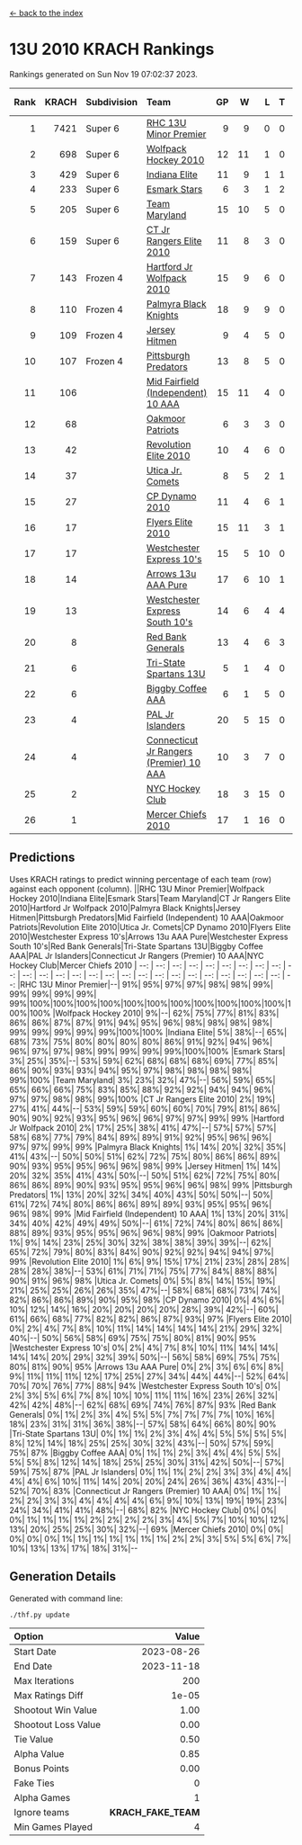 [<- back to the index](readme.md)
# 13U 2010 KRACH Rankings
Rankings generated on Sun Nov 19 07:02:37 2023.

Rank|KRACH|Subdivision|Team|GP|W|L|T|OTW|OTL|SoS|Exp Wins|Win Diff
---:|---:|:---|:---|---:|---:|---:|---:|---:|---:|---:|---:|---:
1|7421|Super 6|[RHC 13U Minor Premier](https://gamesheetstats.com/seasons/3664/teams/140959/schedule)|9|9|0|0|1|0|120|9.8|-0.0
2|698|Super 6|[Wolfpack Hockey 2010](https://gamesheetstats.com/seasons/3664/teams/140960/schedule)|12|11|1|0|0|1|71|11.9|0.0
3|429|Super 6|[Indiana Elite](https://gamesheetstats.com/seasons/3664/teams/144350/schedule)|11|9|1|1|0|0|80|10.4|0.0
4|233|Super 6|[Esmark Stars](https://gamesheetstats.com/seasons/3664/teams/140972/schedule)|6|3|1|2|0|0|162|4.9|0.0
5|205|Super 6|[Team Maryland](https://gamesheetstats.com/seasons/3664/teams/140976/schedule)|15|10|5|0|1|0|989|10.9|0.0
6|159|Super 6|[CT Jr Rangers Elite 2010](https://gamesheetstats.com/seasons/3664/teams/140955/schedule)|11|8|3|0|1|0|663|8.9|0.0
7|143|Frozen 4|[Hartford Jr Wolfpack 2010](https://gamesheetstats.com/seasons/3664/teams/140957/schedule)|15|9|6|0|0|2|1059|9.9|0.0
8|110|Frozen 4|[Palmyra Black Knights](https://gamesheetstats.com/seasons/3664/teams/140973/schedule)|18|9|9|0|0|0|931|9.9|0.0
9|109|Frozen 4|[Jersey Hitmen](https://gamesheetstats.com/seasons/3664/teams/140961/schedule)|9|4|5|0|1|1|912|4.9|0.0
10|107|Frozen 4|[Pittsburgh Predators](https://gamesheetstats.com/seasons/3664/teams/140974/schedule)|13|8|5|0|0|0|127|8.9|0.0
11|106||[Mid Fairfield (Independent) 10 AAA](https://gamesheetstats.com/seasons/3664/teams/140956/schedule)|15|11|4|0|2|0|115|11.9|0.0
12|68||[Oakmoor Patriots](https://gamesheetstats.com/seasons/3664/teams/162748/schedule)|6|3|3|0|0|0|155|3.9|0.0
13|42||[Revolution Elite 2010](https://gamesheetstats.com/seasons/3664/teams/140975/schedule)|10|4|6|0|0|0|144|4.9|0.0
14|37||[Utica Jr. Comets](https://gamesheetstats.com/seasons/3664/teams/140970/schedule)|8|5|2|1|2|0|41|6.4|0.0
15|27||[CP Dynamo 2010](https://gamesheetstats.com/seasons/3664/teams/140968/schedule)|11|4|6|1|0|1|131|5.4|0.0
16|17||[Flyers Elite 2010](https://gamesheetstats.com/seasons/3664/teams/140963/schedule)|15|11|3|1|0|0|8|12.4|0.0
17|17||[Westchester Express 10's](https://gamesheetstats.com/seasons/3664/teams/140967/schedule)|15|5|10|0|0|0|538|5.9|0.0
18|14||[Arrows 13u AAA Pure](https://gamesheetstats.com/seasons/3664/teams/140965/schedule)|17|6|10|1|0|0|128|7.4|0.0
19|13||[Westchester Express South 10's](https://gamesheetstats.com/seasons/3664/teams/140971/schedule)|14|6|4|4|0|1|23|8.9|0.0
20|8||[Red Bank Generals](https://gamesheetstats.com/seasons/3664/teams/140962/schedule)|13|4|6|3|0|1|20|6.4|0.0
21|6||[Tri-State Spartans 13U](https://gamesheetstats.com/seasons/3664/teams/144349/schedule)|5|1|4|0|1|0|103|1.9|0.0
22|6||[Biggby Coffee AAA](https://gamesheetstats.com/seasons/3664/teams/144347/schedule)|6|1|5|0|0|1|150|1.9|0.0
23|4||[PAL Jr Islanders](https://gamesheetstats.com/seasons/3664/teams/140969/schedule)|20|5|15|0|0|0|56|5.9|0.0
24|4||[Connecticut Jr Rangers (Premier) 10 AAA](https://gamesheetstats.com/seasons/3664/teams/140958/schedule)|10|3|7|0|0|0|33|3.9|0.0
25|2||[NYC Hockey Club](https://gamesheetstats.com/seasons/3664/teams/140966/schedule)|18|3|15|0|0|1|66|3.9|0.0
26|1||[Mercer Chiefs 2010](https://gamesheetstats.com/seasons/3664/teams/140964/schedule)|17|1|16|0|0|0|24|1.9|0.0

## Predictions
Uses KRACH ratings to predict winning percentage of each team (row) against each opponent (column).
||RHC 13U Minor Premier|Wolfpack Hockey 2010|Indiana Elite|Esmark Stars|Team Maryland|CT Jr Rangers Elite 2010|Hartford Jr Wolfpack 2010|Palmyra Black Knights|Jersey Hitmen|Pittsburgh Predators|Mid Fairfield (Independent) 10 AAA|Oakmoor Patriots|Revolution Elite 2010|Utica Jr. Comets|CP Dynamo 2010|Flyers Elite 2010|Westchester Express 10's|Arrows 13u AAA Pure|Westchester Express South 10's|Red Bank Generals|Tri-State Spartans 13U|Biggby Coffee AAA|PAL Jr Islanders|Connecticut Jr Rangers (Premier) 10 AAA|NYC Hockey Club|Mercer Chiefs 2010
| --: | --: | --: | --: | --: | --: | --: | --: | --: | --: | --: | --: | --: | --: | --: | --: | --: | --: | --: | --: | --: | --: | --: | --: | --: | --: | --: 
|RHC 13U Minor Premier|--| 91%| 95%| 97%| 97%| 98%| 98%| 99%| 99%| 99%| 99%| 99%| 99%|100%|100%|100%|100%|100%|100%|100%|100%|100%|100%|100%|100%|100%
|Wolfpack Hockey 2010|  9%|--| 62%| 75%| 77%| 81%| 83%| 86%| 86%| 87%| 87%| 91%| 94%| 95%| 96%| 98%| 98%| 98%| 98%| 99%| 99%| 99%| 99%| 99%|100%|100%
|Indiana Elite|  5%| 38%|--| 65%| 68%| 73%| 75%| 80%| 80%| 80%| 80%| 86%| 91%| 92%| 94%| 96%| 96%| 97%| 97%| 98%| 99%| 99%| 99%| 99%|100%|100%
|Esmark Stars|  3%| 25%| 35%|--| 53%| 59%| 62%| 68%| 68%| 68%| 69%| 77%| 85%| 86%| 90%| 93%| 93%| 94%| 95%| 97%| 98%| 98%| 98%| 98%| 99%|100%
|Team Maryland|  3%| 23%| 32%| 47%|--| 56%| 59%| 65%| 65%| 66%| 66%| 75%| 83%| 85%| 88%| 92%| 92%| 94%| 94%| 96%| 97%| 97%| 98%| 98%| 99%|100%
|CT Jr Rangers Elite 2010|  2%| 19%| 27%| 41%| 44%|--| 53%| 59%| 59%| 60%| 60%| 70%| 79%| 81%| 86%| 90%| 90%| 92%| 93%| 95%| 96%| 96%| 97%| 97%| 99%| 99%
|Hartford Jr Wolfpack 2010|  2%| 17%| 25%| 38%| 41%| 47%|--| 57%| 57%| 57%| 58%| 68%| 77%| 79%| 84%| 89%| 89%| 91%| 92%| 95%| 96%| 96%| 97%| 97%| 99%| 99%
|Palmyra Black Knights|  1%| 14%| 20%| 32%| 35%| 41%| 43%|--| 50%| 50%| 51%| 62%| 72%| 75%| 80%| 86%| 86%| 89%| 90%| 93%| 95%| 95%| 96%| 96%| 98%| 99%
|Jersey Hitmen|  1%| 14%| 20%| 32%| 35%| 41%| 43%| 50%|--| 50%| 51%| 62%| 72%| 75%| 80%| 86%| 86%| 89%| 90%| 93%| 95%| 95%| 96%| 96%| 98%| 99%
|Pittsburgh Predators|  1%| 13%| 20%| 32%| 34%| 40%| 43%| 50%| 50%|--| 50%| 61%| 72%| 74%| 80%| 86%| 86%| 89%| 89%| 93%| 95%| 95%| 96%| 96%| 98%| 99%
|Mid Fairfield (Independent) 10 AAA|  1%| 13%| 20%| 31%| 34%| 40%| 42%| 49%| 49%| 50%|--| 61%| 72%| 74%| 80%| 86%| 86%| 88%| 89%| 93%| 95%| 95%| 96%| 96%| 98%| 99%
|Oakmoor Patriots|  1%|  9%| 14%| 23%| 25%| 30%| 32%| 38%| 38%| 39%| 39%|--| 62%| 65%| 72%| 79%| 80%| 83%| 84%| 90%| 92%| 92%| 94%| 94%| 97%| 99%
|Revolution Elite 2010|  1%|  6%|  9%| 15%| 17%| 21%| 23%| 28%| 28%| 28%| 28%| 38%|--| 53%| 61%| 71%| 71%| 75%| 77%| 84%| 88%| 88%| 90%| 91%| 96%| 98%
|Utica Jr. Comets|  0%|  5%|  8%| 14%| 15%| 19%| 21%| 25%| 25%| 26%| 26%| 35%| 47%|--| 58%| 68%| 68%| 73%| 74%| 82%| 86%| 86%| 89%| 90%| 95%| 98%
|CP Dynamo 2010|  0%|  4%|  6%| 10%| 12%| 14%| 16%| 20%| 20%| 20%| 20%| 28%| 39%| 42%|--| 60%| 61%| 66%| 68%| 77%| 82%| 82%| 86%| 87%| 93%| 97%
|Flyers Elite 2010|  0%|  2%|  4%|  7%|  8%| 10%| 11%| 14%| 14%| 14%| 14%| 21%| 29%| 32%| 40%|--| 50%| 56%| 58%| 69%| 75%| 75%| 80%| 81%| 90%| 95%
|Westchester Express 10's|  0%|  2%|  4%|  7%|  8%| 10%| 11%| 14%| 14%| 14%| 14%| 20%| 29%| 32%| 39%| 50%|--| 56%| 58%| 69%| 75%| 75%| 80%| 81%| 90%| 95%
|Arrows 13u AAA Pure|  0%|  2%|  3%|  6%|  6%|  8%|  9%| 11%| 11%| 11%| 12%| 17%| 25%| 27%| 34%| 44%| 44%|--| 52%| 64%| 70%| 70%| 76%| 77%| 88%| 94%
|Westchester Express South 10's|  0%|  2%|  3%|  5%|  6%|  7%|  8%| 10%| 10%| 11%| 11%| 16%| 23%| 26%| 32%| 42%| 42%| 48%|--| 62%| 68%| 69%| 74%| 76%| 87%| 93%
|Red Bank Generals|  0%|  1%|  2%|  3%|  4%|  5%|  5%|  7%|  7%|  7%|  7%| 10%| 16%| 18%| 23%| 31%| 31%| 36%| 38%|--| 57%| 58%| 64%| 66%| 80%| 90%
|Tri-State Spartans 13U|  0%|  1%|  1%|  2%|  3%|  4%|  4%|  5%|  5%|  5%|  5%|  8%| 12%| 14%| 18%| 25%| 25%| 30%| 32%| 43%|--| 50%| 57%| 59%| 75%| 87%
|Biggby Coffee AAA|  0%|  1%|  1%|  2%|  3%|  4%|  4%|  5%|  5%|  5%|  5%|  8%| 12%| 14%| 18%| 25%| 25%| 30%| 31%| 42%| 50%|--| 57%| 59%| 75%| 87%
|PAL Jr Islanders|  0%|  1%|  1%|  2%|  2%|  3%|  3%|  4%|  4%|  4%|  4%|  6%| 10%| 11%| 14%| 20%| 20%| 24%| 26%| 36%| 43%| 43%|--| 52%| 70%| 83%
|Connecticut Jr Rangers (Premier) 10 AAA|  0%|  1%|  1%|  2%|  2%|  3%|  3%|  4%|  4%|  4%|  4%|  6%|  9%| 10%| 13%| 19%| 19%| 23%| 24%| 34%| 41%| 41%| 48%|--| 68%| 82%
|NYC Hockey Club|  0%|  0%|  0%|  1%|  1%|  1%|  1%|  2%|  2%|  2%|  2%|  3%|  4%|  5%|  7%| 10%| 10%| 12%| 13%| 20%| 25%| 25%| 30%| 32%|--| 69%
|Mercer Chiefs 2010|  0%|  0%|  0%|  0%|  0%|  1%|  1%|  1%|  1%|  1%|  1%|  1%|  2%|  2%|  3%|  5%|  5%|  6%|  7%| 10%| 13%| 13%| 17%| 18%| 31%|--

## Generation Details

Generated with command line:
```
./thf.py update
```

| Option | Value |
| :----- | ----: |
| Start Date | 2023-08-26 |
| End Date | 2023-11-18 |
| Max Iterations | 200 |
| Max Ratings Diff | 1e-05 |
| Shootout Win Value | 1.00 |
| Shootout Loss Value | 0.00 |
| Tie Value | 0.50 |
| Alpha Value | 0.85 |
| Bonus Points | 0.00 |
| Fake Ties | 0 |
| Alpha Games | 1 |
| Ignore teams | __KRACH_FAKE_TEAM__ |
| Min Games Played | 4 |

